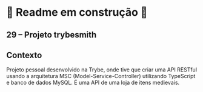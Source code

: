 # 🚧 Readme em construção 🚧

## 29 – Projeto trybesmith

## Contexto

Projeto pessoal desenvolvido na Trybe, onde tive que criar uma API RESTful usando a arquitetura MSC (Model-Service-Controller) utilizando TypeScript e banco de dados MySQL. É uma API de uma loja de itens medievais.

<!-- Olá, Tryber!

Esse é apenas um arquivo inicial para o README do seu projeto.

É essencial que você preencha esse documento por conta própria, ok?

Não deixe de usar nossas dicas de escrita de README de projetos, e deixe sua criatividade brilhar!

⚠️ IMPORTANTE: você precisa deixar nítido:
- quais arquivos/pastas foram desenvolvidos por você; 
- quais arquivos/pastas foram desenvolvidos por outra pessoa estudante;
- quais arquivos/pastas foram desenvolvidos pela Trybe.

-->
